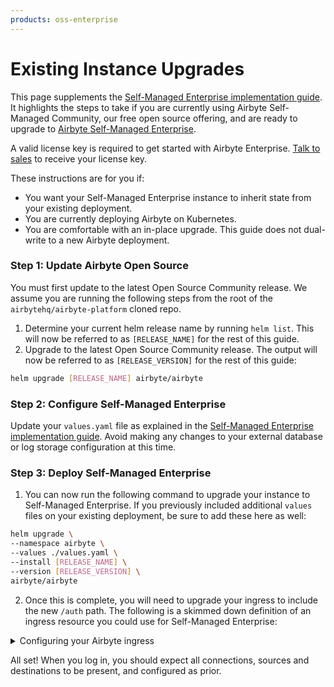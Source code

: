 ```yaml
---
products: oss-enterprise
---
```


# Existing Instance Upgrades

This page supplements the [Self-Managed Enterprise implementation guide](./implementation-guide.md). It highlights the steps to take if you are currently using Airbyte Self-Managed Community, our free open source offering, and are ready to upgrade to [Airbyte Self-Managed Enterprise](./README.md).

A valid license key is required to get started with Airbyte Enterprise. [Talk to sales](https://airbyte.com/company/talk-to-sales) to receive your license key.

These instructions are for you if:

- You want your Self-Managed Enterprise instance to inherit state from your existing deployment.
- You are currently deploying Airbyte on Kubernetes.
- You are comfortable with an in-place upgrade. This guide does not dual-write to a new Airbyte deployment.

### Step 1: Update Airbyte Open Source

You must first update to the latest Open Source Community release. We assume you are running the following steps from the root of the `airbytehq/airbyte-platform` cloned repo.

1. Determine your current helm release name by running `helm list`. This will now be referred to as `[RELEASE_NAME]` for the rest of this guide.
2. Upgrade to the latest Open Source Community release. The output will now be referred to as `[RELEASE_VERSION]` for the rest of this guide:

```sh
helm upgrade [RELEASE_NAME] airbyte/airbyte
```

### Step 2: Configure Self-Managed Enterprise

Update your `values.yaml` file as explained in the [Self-Managed Enterprise implementation guide](./implementation-guide.md). Avoid making any changes to your external database or log storage configuration at this time.

### Step 3: Deploy Self-Managed Enterprise

1. You can now run the following command to upgrade your instance to Self-Managed Enterprise. If you previously included additional `values` files on your existing deployment, be sure to add these here as well:

```sh
helm upgrade \
--namespace airbyte \
--values ./values.yaml \
--install [RELEASE_NAME] \
--version [RELEASE_VERSION] \
airbyte/airbyte
```

2. Once this is complete, you will need to upgrade your ingress to include the new `/auth` path. The following is a skimmed down definition of an ingress resource you could use for Self-Managed Enterprise:

<details>
<summary>Configuring your Airbyte ingress</summary>

```yaml
apiVersion: networking.k8s.io/v1
kind: Ingress
metadata:
  name: # ingress name, example: enterprise-demo
  annotations:
    ingress.kubernetes.io/ssl-redirect: "false"
spec:
  ingressClassName: nginx
  rules:
    - host: # host, example: enterprise-demo.airbyte.com
      http:
        paths:
          - backend:
              service:
                # format is ${RELEASE_NAME}-airbyte-webapp-svc
                name: airbyte-enterprise-airbyte-webapp-svc
                port:
                  number: 80 # service port, example: 8080
            path: /
            pathType: Prefix
          - backend:
              service:
                # format is ${RELEASE_NAME}-airbyte-keycloak-svc
                name: airbyte-enterprise-airbyte-keycloak-svc
                port:
                  number: 8180
            path: /auth
            pathType: Prefix
          - backend:
              service:
                # format is ${RELEASE_NAME}-airbyte--server-svc
                name: airbyte-enterprise-airbyte-server-svc
                port:
                  number: 8001
            path: /api/public
            pathType: Prefix
```

</details>

All set! When you log in, you should expect all connections, sources and destinations to be present, and configured as prior.
